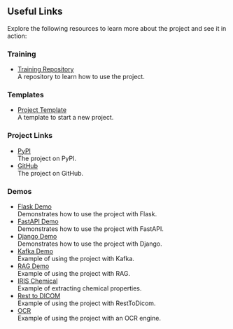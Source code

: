 ## Useful Links

Explore the following resources to learn more about the project and see it in action:

### Training
- [Training Repository](https://github.com/grongierisc/formation-template-python)  
  A repository to learn how to use the project.

### Templates
- [Project Template](https://github.com/grongierisc/iris-python-interoperability-template)  
  A template to start a new project.

### Project Links
- [PyPI](https://pypi.org/project/iris-pex-embedded-python/)  
  The project on PyPI.
- [GitHub](https://github.com/grongierisc/iris-python-interoperability-template)  
  The project on GitHub.

### Demos
- [Flask Demo](https://github.com/grongierisc/iris-flask-template)  
  Demonstrates how to use the project with Flask.
- [FastAPI Demo](https://github.com/grongierisc/iris-fastapi-template)  
  Demonstrates how to use the project with FastAPI.
- [Django Demo](https://github.com/grongierisc/iris-django-template)  
  Demonstrates how to use the project with Django.
- [Kafka Demo](https://github.com/grongierisc/iris-kafka-python)  
  Example of using the project with Kafka.
- [RAG Demo](https://github.com/grongierisc/iris-rag-demo)  
  Example of using the project with RAG.
- [IRIS Chemical](https://github.com/grongierisc/iris-chemicals-properties)  
  Example of extracting chemical properties.
- [Rest to DICOM](https://github.com/grongierisc/RestToDicom)  
  Example of using the project with RestToDicom.
- [OCR](https://github.com/grongierisc/iris-pero-ocr)  
  Example of using the project with an OCR engine.
